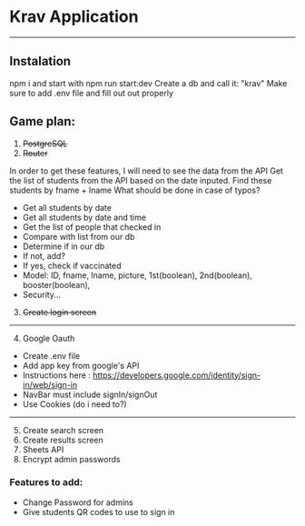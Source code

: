 # Krav Application

---

## **Instalation**

npm i and start with npm run start:dev
Create a db and call it: "krav"
Make sure to add .env file and fill out out properly

## Game plan:

1. ~~PostgreSQL~~
2. ~~Router~~

In order to get these features, I will need to see the data from the API
Get the list of students from the API based on the date inputed. Find these students by fname + lname
What should be done in case of typos?

- Get all students by date
- Get all students by date and time
- Get the list of people that checked in
- Compare with list from our db
- Determine if in our db
- If not, add?
- If yes, check if vaccinated
- Model: ID, fname, lname, picture, 1st(boolean), 2nd(boolean), booster(boolean),
- Security...

3. ~~Create login screen~~

---

4. Google Oauth

- Create .env file
- Add app key from google's API
- Instructions here : https://developers.google.com/identity/sign-in/web/sign-in
- NavBar must include signIn/signOut
- Use Cookies (do i need to?)

---

5. Create search screen
6. Create results screen
7. Sheets API
8. Encrypt admin passwords

### Features to add:

- Change Password for admins
- Give students QR codes to use to sign in
